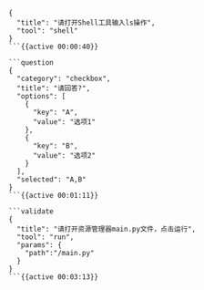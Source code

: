 

```experiment
{
  "title": "请打开Shell工具输入ls操作",
  "tool": "shell"
}
```{{active 00:00:40}}

```question
{
  "category": "checkbox",
  "title": "请回答?",
  "options": [
    {
      "key": "A",
      "value": "选项1"
    },
    {
      "key": "B",
      "value": "选项2"
    }
  ],
  "selected": "A,B"
}
```{{active 00:01:11}}

```validate
{
  "title": "请打开资源管理器main.py文件，点击运行",
  "tool": "run",
  "params": {
    "path":"/main.py"
  }
}
```{{active 00:03:13}}